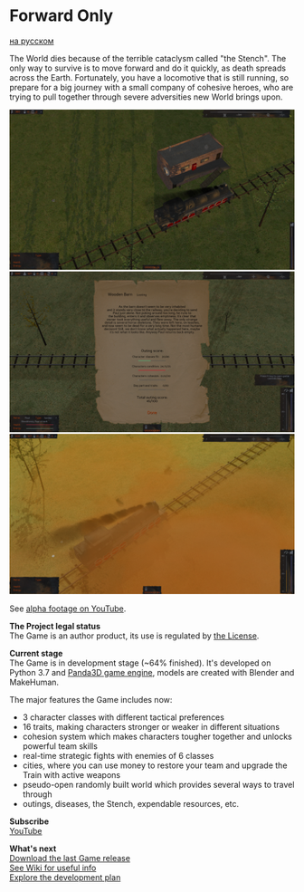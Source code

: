 # Forward Only
[на русском](https://github.com/IlyaFaer/ForwardOnlyGame/blob/master/README%20(RUS).md)

The World dies because of the terrible cataclysm called "the Stench". The only way to survive is to move forward and do it quickly, as death spreads across the Earth. Fortunately, you have a locomotive that is still running, so prepare for a big journey with a small company of cohesive heroes, who are trying to pull together through severe adversities new World brings upon.

![image](https://github.com/IlyaFaer/ForwardOnlyGame/blob/master/preview/screenshot1.png?raw=true)
![image](https://github.com/IlyaFaer/ForwardOnlyGame/blob/master/preview/screenshot2.png?raw=true)
![image](https://github.com/IlyaFaer/ForwardOnlyGame/blob/master/preview/screenshot3.png?raw=true)

See [alpha footage on YouTube](https://www.youtube.com/watch?v=RKOVbCejowc).

**The Project legal status**  
The Game is an author product, its use is regulated by [the License](https://github.com/IlyaFaer/ForwardOnlyGame/blob/master/LICENSE.md).

**Current stage**  
The Game is in development stage (~64% finished). It's developed on Python 3.7 and [Panda3D game engine](https://www.panda3d.org/), models are created with Blender and MakeHuman.

The major features the Game includes now:
- 3 character classes with different tactical preferences
- 16 traits, making characters stronger or weaker in different situations
- cohesion system which makes characters tougher together and unlocks powerful team skills
- real-time strategic fights with enemies of 6 classes
- cities, where you can use money to restore your team and upgrade the Train with active weapons
- pseudo-open randomly built world which provides several ways to travel through
- outings, diseases, the Stench, expendable resources, etc.

**Subscribe**  
[YouTube](https://www.youtube.com/channel/UCKmtk9K6VkcQdOMiE7H-W9w)

**What's next**  
[Download the last Game release](https://github.com/IlyaFaer/ForwardOnlyGame/releases)  
[See Wiki for useful info](https://github.com/IlyaFaer/ForwardOnlyGame/wiki)  
[Explore the development plan](https://github.com/IlyaFaer/ForwardOnlyGame/projects)
